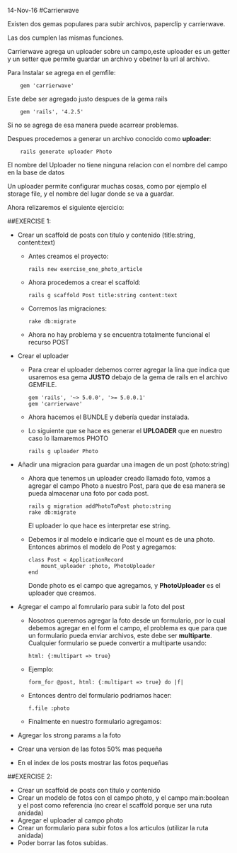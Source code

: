 14-Nov-16
#Carrierwave

Existen dos gemas populares para subir archivos, paperclip y carrierwave.

Las dos cumplen las mismas funciones.

Carrierwave agrega un uploader sobre un campo,este uploader es un getter y un setter que permite guardar un archivo y obetner la url al archivo.

Para Instalar se agrega en el gemfile:

		gem 'carrierwave'

Este debe ser agregado justo despues de la gema rails

		gem 'rails', '4.2.5'

Si no se agrega de esa manera puede acarrear problemas.

Despues procedemos a generar un archivo conocido como **uploader**:

		rails generate uploader Photo

El nombre del Uploader no tiene ninguna relacion con el nombre del campo en la base de datos

Un uploader permite configurar muchas cosas, como por ejemplo el storage file, y el nombre del lugar donde se va a guardar.

Ahora relizaremos el siguiente ejercicio:

##EXERCISE 1:

-	Crear un scaffold de posts con titulo y contenido (title:string, content:text)

	-	Antes creamos el proyecto:

			rails new exercise_one_photo_article

	-	Ahora procedemos a crear el scaffold:

			rails g scaffold Post title:string content:text

	-	Corremos las migraciones:

			rake db:migrate

	-	Ahora no hay problema y se encuentra totalmente funcional el recurso POST

-	Crear el uploader

	-	Para crear el uploader debemos correr agregar la lina que indica que usaremos esa gema **JUSTO** debajo de la gema de rails en el archivo GEMFILE.

			gem 'rails', '~> 5.0.0', '>= 5.0.0.1'
			gem 'carrierwave'

	-	Ahora hacemos el BUNDLE y debería quedar instalada.

	-	Lo siguiente que se hace es generar el **UPLOADER** que en nuestro caso lo llamaremos PHOTO

			rails g uploader Photo


-	Añadir una migracion para guardar una imagen de un post (photo:string)

	-	Ahora que tenemos un uploader creado llamado foto, vamos a agregar el campo Photo a nuestro Post, para que de esa manera se pueda almacenar una foto por cada post.

			rails g migration addPhotoToPost photo:string
			rake db:migrate

		El uploader lo que hace es interpretar ese string.

	-	Debemos ir al modelo e indicarle que el mount es de una photo. Entonces abrimos el modelo de Post y agregamos:

			class Post < ApplicationRecord
				mount_uploader :photo, PhotoUploader
			end

		Donde photo es el campo que agregamos, y **PhotoUploader** es el uploader que creamos.

-	Agregar el campo al fomrulario para subir la foto del post

	-	Nosotros queremos agregar la foto desde un formulario, por lo cual debemos agregar en el form el campo, el problema es que para que un formulario pueda enviar archivos, este debe ser **multiparte**. Cualquier formulario se puede convertir a multiparte usando:

			html: {:multipart => true}

	-	Ejemplo:

			form_for @post, html: {:multipart => true} do |f|

	-	Entonces dentro del formulario podriamos hacer:

			f.file :photo

	-	Finalmente en nuestro formulario agregamos:

	


-	Agregar los strong params a la foto
-	Crear una version de las fotos 50% mas pequeña
-	En el index de los posts mostrar las fotos pequeñas







##EXERCISE 2:

-	Crear un scaffold de posts con titulo y contenido
-	Crear un modelo de fotos con el campo photo, y el campo main:boolean y el post como referencia (no crear el scaffold porque ser una ruta anidada)
-	Agregar el uploader al campo photo
-	Crear un formulario para subir fotos a los articulos (utilizar la ruta anidada)
-	Poder borrar las fotos subidas.

